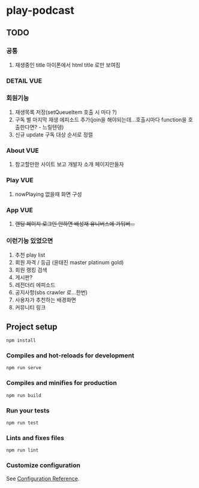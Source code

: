 # play-podcast

## TODO

### 공통

1. 재생중인 title 아이폰에서 html title 로만 보여짐

### DETAIL VUE

### 회원기능

1. 재생목록 저장(setQueueItem 호출 시 마다 ?)
1. 구독 별 마지막 재생 에피소드 추가(join을 해야되는데...호출시마다 function을 호출한다면? - 느릴텐뎅)
1. 신규 update 구독 대상 순서로 정렬

### About VUE

1. 참고할만한 사이트 보고 개발자 소개 페이지만들자

### Play VUE

1. nowPlaying 없을때 화면 구성

### App VUE

1. ~~랜딩 페이지 로그인 안하면 배성재 유니버스에 가둬버...~~

### 이런기능 있었으면

1. 추천 play list
1. 회원 자격 / 등급 (윤태진 master platinum gold)
1. 회원 랭킹 검색
1. 게시판?
1. 레전더리 에피소드
1. 공지사항(sbs crawler 로...한번)
1. 사용자가 추천하는 배경화면
1. 커뮤니티 링크

## Project setup

```npm
npm install
```

### Compiles and hot-reloads for development

```npm
npm run serve
```

### Compiles and minifies for production

```npm
npm run build
```

### Run your tests

```npm
npm run test
```

### Lints and fixes files

```npm
npm run lint
```

### Customize configuration

See [Configuration Reference](https://cli.vuejs.org/config/).
